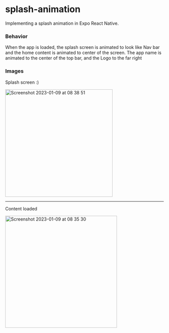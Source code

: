 # splash-animation

Implementing a splash animation in Expo React Native. 

### Behavior

When the app is loaded, the splash screen is animated to look like Nav bar and the home content is animated to center of the screen.
The app name is animated to the center of the top bar, and the Logo to the far right

### Images

Splash screen :)

<img width="341" alt="Screenshot 2023-01-09 at 08 38 51" src="https://user-images.githubusercontent.com/22290070/211246700-d36c9eef-0c82-43af-b8dd-c7b06d9bbb11.png">

_____

Content loaded

<img width="355" alt="Screenshot 2023-01-09 at 08 35 30" src="https://user-images.githubusercontent.com/22290070/211246578-b3bad156-3e69-42c1-8496-0c436d576f40.png">

